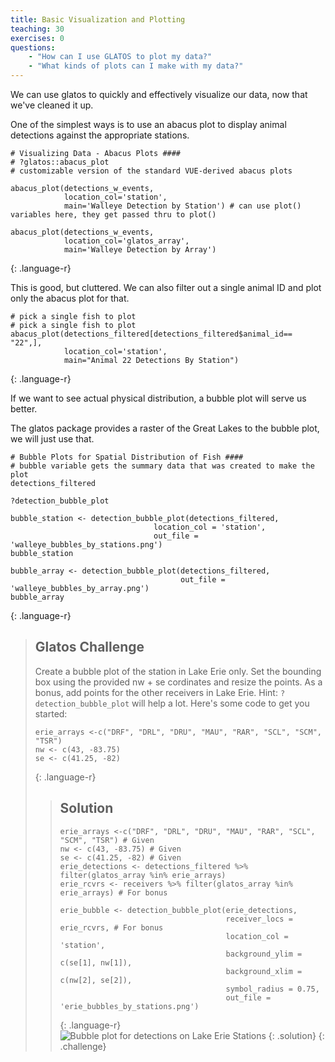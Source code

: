 ```yaml
---
title: Basic Visualization and Plotting
teaching: 30
exercises: 0
questions:
    - "How can I use GLATOS to plot my data?"
    - "What kinds of plots can I make with my data?"
---
```


We can use glatos to quickly and effectively visualize our data, now that we've
cleaned it up.

One of the simplest ways is to use an abacus plot to display animal detections
against the appropriate stations.

~~~
# Visualizing Data - Abacus Plots ####
# ?glatos::abacus_plot
# customizable version of the standard VUE-derived abacus plots

abacus_plot(detections_w_events,
            location_col='station',
            main='Walleye Detection by Station') # can use plot() variables here, they get passed thru to plot()

abacus_plot(detections_w_events,
            location_col='glatos_array',
            main='Walleye Detection by Array')

~~~
{: .language-r}

This is good, but cluttered. We can also filter out a single animal ID and plot
only the abacus plot for that.
~~~
# pick a single fish to plot
# pick a single fish to plot
abacus_plot(detections_filtered[detections_filtered$animal_id== "22",],
            location_col='station',
            main="Animal 22 Detections By Station")
~~~
{: .language-r}




If we want to see actual physical distribution, a bubble plot will serve us better.

The glatos package provides a raster of the Great Lakes to the bubble plot, we will just use that.
~~~
# Bubble Plots for Spatial Distribution of Fish ####
# bubble variable gets the summary data that was created to make the plot
detections_filtered

?detection_bubble_plot

bubble_station <- detection_bubble_plot(detections_filtered,
                                location_col = 'station',
                                out_file = 'walleye_bubbles_by_stations.png')
bubble_station

bubble_array <- detection_bubble_plot(detections_filtered,
                                      out_file = 'walleye_bubbles_by_array.png')
bubble_array
~~~
{: .language-r}

> ## Glatos Challenge
>
> Create a bubble plot of the station in Lake Erie only. Set the bounding box using the provided nw + se cordinates and
> resize the points. As a bonus, add points for the other receivers in Lake Erie.
> Hint: `?detection_bubble_plot` will help a lot.
> Here's some code to get you started:
> ~~~
> erie_arrays <-c("DRF", "DRL", "DRU", "MAU", "RAR", "SCL", "SCM", "TSR")
> nw <- c(43, -83.75)
> se <- c(41.25, -82)
> ~~~
> {: .language-r}
>
> > ## Solution
> >
> > ~~~
> > erie_arrays <-c("DRF", "DRL", "DRU", "MAU", "RAR", "SCL", "SCM", "TSR") # Given
> > nw <- c(43, -83.75) # Given
> > se <- c(41.25, -82) # Given
> > erie_detections <- detections_filtered %>% filter(glatos_array %in% erie_arrays)
> > erie_rcvrs <- receivers %>% filter(glatos_array %in% erie_arrays) # For bonus
> >
> > erie_bubble <- detection_bubble_plot(erie_detections,
> >                                      receiver_locs = erie_rcvrs, # For bonus
> >                                      location_col = 'station',
> >                                      background_ylim = c(se[1], nw[1]),
> >                                      background_xlim = c(nw[2], se[2]),
> >                                      symbol_radius = 0.75,
> >                                      out_file = 'erie_bubbles_by_stations.png')
> > ~~~
> > {: .language-r}
> > ![Bubble plot for detections on Lake Erie Stations](../Resources/ErieBubblePlot.png)
> {: .solution}
{: .challenge}
